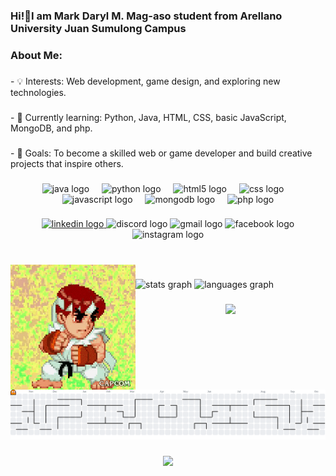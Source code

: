 <h3 align="left">Hi!👋I am Mark Daryl M. Mag-aso student from Arellano University Juan Sumulong Campus</h3>

###

<h3 align="left">About Me:</h3>

###

<p align="left">- 💡 Interests: Web development, game design, and exploring new technologies.</p>

###

<p align="left">- 🌱 Currently learning: Python, Java, HTML, CSS, basic JavaScript, MongoDB, and php.</p>

###

<p align="left">- 🚀 Goals: To become a skilled web or game developer and build creative projects that inspire others.</p>

###

<div align="center">
  <img src="https://cdn.jsdelivr.net/gh/devicons/devicon/icons/java/java-original.svg" height="60" alt="java logo"  />
  <img width="12" />
  <img src="https://skillicons.dev/icons?i=py" height="60" alt="python logo"  />
  <img width="12" />
  <img src="https://cdn.jsdelivr.net/gh/devicons/devicon/icons/html5/html5-original.svg" height="60" alt="html5 logo"  />
  <img width="12" />
  <img src="https://cdn.jsdelivr.net/gh/devicons/devicon/icons/css3/css3-original.svg" height="60" alt="css logo"  />
  <img width="12" />
  <img src="https://cdn.jsdelivr.net/gh/devicons/devicon/icons/javascript/javascript-original.svg" height="60" alt="javascript logo"  />
  <img width="12" />
  <img src="https://cdn.jsdelivr.net/gh/devicons/devicon/icons/mongodb/mongodb-original.svg" height="60" alt="mongodb logo"  />
  <img width="12" />
  <img src="https://cdn.jsdelivr.net/gh/devicons/devicon/icons/php/php-original.svg" height="60" alt="php logo"  />
</div>

###

<div align="center">
  <a href="https://www.linkedin.com/in/mark-daryl-mag-aso-66598b375/" target="_blank">
    <img src="https://img.shields.io/static/v1?message=LinkedIn&logo=linkedin&label=&color=0077B5&logoColor=white&labelColor=&style=for-the-badge" height="25" alt="linkedin logo"  />
  </a>
  <img src="https://img.shields.io/static/v1?message=Discord&logo=discord&label=&color=7289DA&logoColor=white&labelColor=&style=for-the-badge" height="25" alt="discord logo"  />
  <img src="https://img.shields.io/static/v1?message=Gmail&logo=gmail&label=&color=D14836&logoColor=white&labelColor=&style=for-the-badge" height="25" alt="gmail logo"  />
  <img src="https://img.shields.io/static/v1?message=Facebook&logo=facebook&label=&color=1877F2&logoColor=white&labelColor=&style=for-the-badge" height="25" alt="facebook logo"  />
  <img src="https://img.shields.io/static/v1?message=Instagram&logo=instagram&label=&color=E4405F&logoColor=white&labelColor=&style=for-the-badge" height="25" alt="instagram logo"  />
</div>

###

<br clear="both">

<img align="left" height="200" src="https://github.com/eziothepsycho/eziothepsycho/blob/main/images/ryu.gif?raw=true"  />

###

<div align="left">
  <img src="https://github-readme-stats.vercel.app/api?username=eziothepsycho&hide_title=false&hide_rank=false&show_icons=true&include_all_commits=true&count_private=true&disable_animations=false&theme=dracula&locale=en&hide_border=false&order=1" height="150" alt="stats graph"  />
  <img src="https://github-readme-stats.vercel.app/api/top-langs?username=eziothepsycho&locale=en&hide_title=false&layout=compact&card_width=320&langs_count=5&theme=dracula&hide_border=false&order=2" height="150" alt="languages graph"  />
</div>

###

<div align="center">
  <img height="300" src="https://github.com/eziothepsycho/eziothepyscho/blob/main/images/gameover2.gif?raw=true"  />
</div>

###

<picture>
  <source media="(prefers-color-scheme: dark)" srcset="https://raw.githubusercontent.com/eziothepsycho/eziothepsycho/output/pacman-contribution-graph-dark.svg">
  <source media="(prefers-color-scheme: light)" srcset="https://raw.githubusercontent.com/eziothepsycho/eziothepsycho/output/pacman-contribution-graph.svg">
  <img alt="pacman contribution graph" src="https://raw.githubusercontent.com/eziothepsycho/eziothepsycho/output/pacman-contribution-graph.svg">
</picture>

###

<div align="center">
  <img src="https://visitor-badge.laobi.icu/badge?page_id=eziothepsycho.eziothepsycho&"  />
</div>

###

